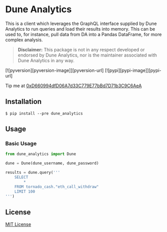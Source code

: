 # Dune Analytics

This is a client which leverages the GraphQL interface supplied by Dune Analytics to run queries and load their results
into memory. This can be used to, for instance, pull data from DA into a Pandas DataFrame, for more complex analysis.

> **Disclaimer:** This package is not in any respect developed or endorsed by Dune Analytics, nor is the maintainer
> associated with Dune Analytics in any way.

[![pyversion][pyversion-image]][pyversion-url]
[![pypi][pypi-image]][pypi-url]

Tip me at [0xD660994dfD06A7d33C779E77bBd7D71b3C9C6AeA](https://etherscan.io/address/0xD660994dfD06A7d33C779E77bBd7D71b3C9C6AeA)

## Installation

    $ pip install --pre dune_analytics
    
## Usage

### Basic Usage

```python
from dune_analytics import Dune

dune = Dune(dune_username, dune_password)

results = dune.query('''
    SELECT
        *
    FROM tornado_cash."eth_call_withdraw"
    LIMIT 100
''')
```

## License

[MIT License](https://github.com/thefrozenfire/dune-analytics/blob/master/LICENSE)

